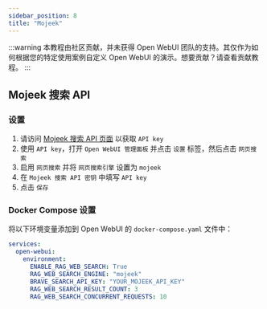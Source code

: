 ```yaml
---
sidebar_position: 8
title: "Mojeek"
---
```


:::warning
本教程由社区贡献，并未获得 Open WebUI 团队的支持。其仅作为如何根据您的特定使用案例自定义 Open WebUI 的演示。想要贡献？请查看贡献教程。
:::

## Mojeek 搜索 API

### 设置

1. 请访问 [Mojeek 搜索 API 页面](https://www.mojeek.com/services/search/web-search-api/) 以获取 `API key`
2. 使用 `API key`，打开 `Open WebUI 管理面板` 并点击 `设置` 标签，然后点击 `网页搜索`
3. 启用 `网页搜索` 并将 `网页搜索引擎` 设置为 `mojeek`
4. 在 `Mojeek 搜索 API 密钥` 中填写 `API key`
5. 点击 `保存`

### Docker Compose 设置

将以下环境变量添加到 Open WebUI 的 `docker-compose.yaml` 文件中：

```yaml
services:
  open-webui:
    environment:
      ENABLE_RAG_WEB_SEARCH: True
      RAG_WEB_SEARCH_ENGINE: "mojeek"
      BRAVE_SEARCH_API_KEY: "YOUR_MOJEEK_API_KEY"
      RAG_WEB_SEARCH_RESULT_COUNT: 3
      RAG_WEB_SEARCH_CONCURRENT_REQUESTS: 10
```
